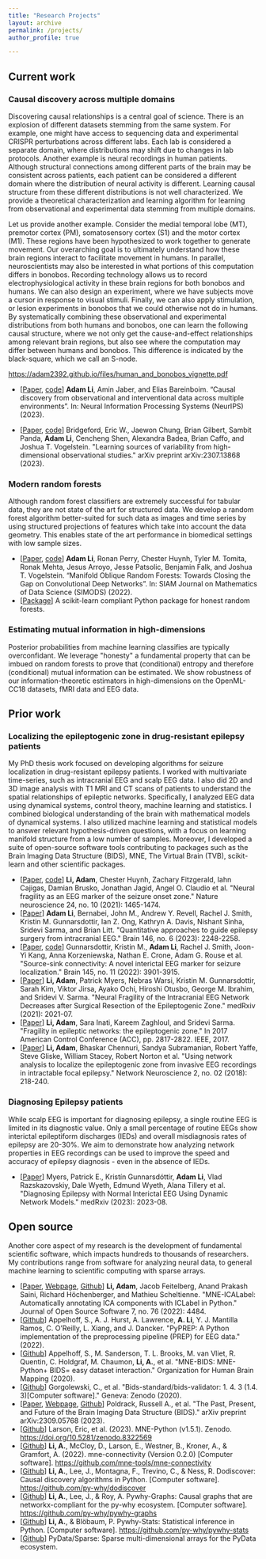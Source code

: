 ```yaml
---
title: "Research Projects"
layout: archive
permalink: /projects/
author_profile: true

---
```


## Current work

### Causal discovery across multiple domains

Discovering causal relationships is a central goal of science. There is an explosion of different datasets stemming from the same system. For example, one might have access to sequencing data and experimental CRISPR perturbations across different labs. Each lab is considered a separate domain, where distributions may shift due to changes in lab protocols. Another example is neural recordings in human patients. Although structural connections among different parts of the brain may be consistent across patients, each patient can be considered a different domain where the distribution of neural activity is different. Learning causal structure from these different distributions is not well characterized. We provide a theoretical characterization and learning algorithm for learning from observational and experimental data stemming from multiple domains.

Let us provide another example. Consider the medial temporal lobe (MT), premotor cortex (PM), somatosensory cortex (S1) and the motor cortex (M1). These regions have been hypothesized to work together to generate movement. Our overarching goal is to ultimately understand how these brain regions interact to facilitate movement in humans. In parallel, neuroscientists may also be interested in what portions of this computation differs in bonobos. Recording technology allows us to record electrophysiological activity in these brain regions for both bonobos and humans. We can also design an experiment, where we have subjects move a cursor in response to visual stimuli. Finally, we can also apply stimulation, or lesion experiments in bonobos that we could otherwise not do in humans. By systematically combining these observational and experimental distributions from both humans and bonobos, one can learn the following causal structure, where we not only get the cause-and-effect relationships among relevant brain regions, but also see where the computation may differ between humans and bonobos. This difference is indicated by the black-square, which we call an S-node. 

https://adam2392.github.io/files/human_and_bonobos_vignette.pdf

- [[Paper](https://causalai.net/r98.pdf), [code](https://github.com/py-why/dodiscover)] **Adam Li**, Amin Jaber, and Elias Bareinboim. “Causal discovery from observational and interventional data across multiple environments”. In: Neural Information Processing Systems (NeurIPS) (2023).

- [[Paper](https://arxiv.org/abs/2307.13868), [code](https://github.com/py-why/pywhy-stats)] Bridgeford, Eric W., Jaewon Chung, Brian Gilbert, Sambit Panda, **Adam Li**, Cencheng Shen, Alexandra Badea, Brian Caffo, and Joshua T. Vogelstein. "Learning sources of variability from high-dimensional observational studies." arXiv preprint arXiv:2307.13868 (2023).

### Modern random forests
Although random forest classifiers are extremely successful for tabular data, they are not state of the art for structured data. We develop a random forest algorithm better-suited for such data as images and time series by using structured projections of features which take into account the data geometry. This enables state of the art performance in biomedical settings with low sample sizes.
 
<!--  **Extensions for structured data such as images and time series** -->
 
- [[Paper](https://arxiv.org/abs/1909.11799), [code](https://github.com/neurodata/scikit-tree)] **Adam Li**, Ronan Perry, Chester Huynh, Tyler M. Tomita, Ronak Mehta, Jesus Arroyo, Jesse Patsolic, Benjamin Falk, and Joshua T. Vogelstein. “Manifold Oblique Random Forests: Towards Closing the Gap on Convolutional Deep Networks”. In: SIAM Journal on Mathematics of Data Science (SIMODS) (2022).
- [[Package](https://github.com/neurodata/scikit-tree)] A scikit-learn compliant Python package for honest random forests.

### Estimating mutual information in high-dimensions
<!-- **Calibration: an empirical study and downstream applications** -->
Posterior probabilities from machine learning classifies are typically overconfidant. We leverage "honesty" a fundamental property that can be imbued on random forests to prove that (conditional) entropy and therefore (conditional) mutual information can be estimated. We show robustness of our information-theoretic estimators in high-dimensions on the OpenML-CC18 datasets, fMRI data and EEG data.

<!-- - [[Paper](https://arxiv.org/abs/1907.00325), [code](https://github.com/rflperry/ProgLearn/tree/UF/benchmarks/uf_experiments)] **Ronan Perry**, Ronak Mehta, Richard Guo, Eva Yezerets, Jesús Arroyo, Mike Powell, Hayden Helm, Cencheng Shen, and Joshua T Vogelstein. “Random Forests for Adaptive Nearest Neighbor Estimation of Information-Theoretic Quantities”. In: arXiv preprint arXiv:1907.00325 (2021). -->

## Prior work

### Localizing the epileptogenic zone in drug-resistant epilepsy patients

My PhD thesis work focused on developing algorithms for seizure localization in drug-resistant epilepsy patients. I worked with multivariate time-series, such as intracranial EEG and scalp EEG data. I also did 2D and 3D image analysis with T1 MRI and CT scans of patients to understand the spatial relationships of epileptic networks. Specifically, I analyzed EEG data using dynamical systems, control theory, machine learning and statistics. I combined biological understanding of the brain with mathematical models of dynamical systems. I also utilized machine learning and statistical models to answer relevant hypothesis-driven questions, with a focus on learning manifold structure from a low number of samples. Moreover, I developed a suite of open-source software tools contributing to packages such as the Brain Imaging Data Structure (BIDS), MNE, The Virtual Brain (TVB), scikit-learn and other scientific packages.

- [[Paper](https://www.nature.com/articles/s41593-021-00901-w), [code]()] **Li, Adam**, Chester Huynh, Zachary Fitzgerald, Iahn Cajigas, Damian Brusko, Jonathan Jagid, Angel O. Claudio et al. "Neural fragility as an EEG marker of the seizure onset zone." Nature neuroscience 24, no. 10 (2021): 1465-1474.
- [[Paper](https://academic.oup.com/brain/article-abstract/146/6/2248/6979879)] **Adam Li**, Bernabei, John M., Andrew Y. Revell, Rachel J. Smith, Kristin M. Gunnarsdottir, Ian Z. Ong, Kathryn A. Davis, Nishant Sinha, Sridevi Sarma, and Brian Litt. "Quantitative approaches to guide epilepsy surgery from intracranial EEG." Brain 146, no. 6 (2023): 2248-2258.
- [[Paper](https://academic.oup.com/brain/article-abstract/145/11/3901/6835751), [code]()] Gunnarsdottir, Kristin M., **Adam Li**, Rachel J. Smith, Joon-Yi Kang, Anna Korzeniewska, Nathan E. Crone, Adam G. Rouse et al. "Source-sink connectivity: A novel interictal EEG marker for seizure localization." Brain 145, no. 11 (2022): 3901-3915.
- [[Paper](https://www.medrxiv.org/content/10.1101/2021.07.07.21259385.abstract)] **Li, Adam**, Patrick Myers, Nebras Warsi, Kristin M. Gunnarsdottir, Sarah Kim, Viktor Jirsa, Ayako Ochi, Hiroshi Otusbo, George M. Ibrahim, and Sridevi V. Sarma. "Neural Fragility of the Intracranial EEG Network Decreases after Surgical Resection of the Epileptogenic Zone." medRxiv (2021): 2021-07.
- [[Paper](https://ieeexplore.ieee.org/abstract/document/7963378)] **Li, Adam**, Sara Inati, Kareem Zaghloul, and Sridevi Sarma. "Fragility in epileptic networks: the epileptogenic zone." In 2017 American Control Conference (ACC), pp. 2817-2822. IEEE, 2017.
- [[Paper](https://direct.mit.edu/netn/article-abstract/02/02/218/2206)] **Li, Adam**, Bhaskar Chennuri, Sandya Subramanian, Robert Yaffe, Steve Gliske, William Stacey, Robert Norton et al. "Using network analysis to localize the epileptogenic zone from invasive EEG recordings in intractable focal epilepsy." Network Neuroscience 2, no. 02 (2018): 218-240.

### Diagnosing Epilepsy patients

While scalp EEG is important for diagnosing epilepsy, a single routine EEG is limited in its diagnostic value. Only a small percentage of routine EEGs show interictal epileptiform discharges (IEDs) and overall misdiagnosis rates of epilepsy are 20-30%. We aim to demonstrate how analyzing network properties in EEG recordings can be used to improve the speed and accuracy of epilepsy diagnosis - even in the absence of IEDs.

- [[Paper](https://www.medrxiv.org/content/10.1101/2023.08.12.23294018.abstract)] Myers, Patrick E., Kristín Gunnarsdóttir, **Adam Li**, Vlad Razskazovskiy, Dale Wyeth, Edmund Wyeth, Alana Tillery et al. "Diagnosing Epilepsy with Normal Interictal EEG Using Dynamic Network Models." medRxiv (2023): 2023-08.

## Open source

<!-- **Open source software** -->

Another core aspect of my research is the development of fundamental scientific software, which impacts hundreds to thousands of researchers. My contributions range from software for analyzing neural data, to general machine learning to scientific computing with sparse arrays.

- [[Paper](https://joss.theoj.org/papers/d91770e35a985ecda4f2e1f124977207), [Webpage](https://mne.tools/mne-icalabel/dev/index.html), [Github](https://github.com/mne-tools/mne-icalabel)] **Li, Adam**, Jacob Feitelberg, Anand Prakash Saini, Richard Höchenberger, and Mathieu Scheltienne. "MNE-ICALabel: Automatically annotating ICA components with ICLabel in Python." Journal of Open Source Software 7, no. 76 (2022): 4484.
- [[Github](https://github.com/sappelhoff/pyprep)] Appelhoff, S., A. J. Hurst, A. Lawrence, **A. Li**, Y. J. Mantilla Ramos, C. O’Reilly, L. Xiang, and J. Dancker. "PyPREP: A Python implementation of the preprocessing pipeline (PREP) for EEG data." (2022).
- [[Github](https://github.com/mne-tools/mne-bids)] Appelhoff, S., M. Sanderson, T. L. Brooks, M. van Vliet, R. Quentin, C. Holdgraf, M. Chaumon, **Li, A.**, et al. "MNE-BIDS: MNE-Python+ BIDS= easy dataset interaction." Organization for Human Brain Mapping (2020).
- [[Github](https://github.com/bids-standard/bids-validator)] Gorgolewski, C., et al. "Bids-standard/bids-validator: 1. 4. 3 (1.4. 3)[Computer software]." Geneva: Zenodo (2020).
- [[Paper](https://arxiv.org/abs/2309.05768), [Webpage](https://bids-specification.readthedocs.io), [Github](https://github.com/bids-standard/bids-specification)] Poldrack, Russell A., et al. "The Past, Present, and Future of the Brain Imaging Data Structure (BIDS)." arXiv preprint arXiv:2309.05768 (2023).
- [[Github](https://github.com/mne-tools/mne-python)] Larson, Eric, et al. (2023). MNE-Python (v1.5.1). Zenodo. https://doi.org/10.5281/zenodo.8322569
- [[Github](https://github.com/mne-tools/mne-connectivity)] **Li, A.**, McCloy, D., Larson, E., Westner, B., Kroner, A., & Gramfort, A. (2022). mne-connectivity (Version 0.2.0) [Computer software]. https://github.com/mne-tools/mne-connectivity
- [[Github](https://github.com/py-why/dodiscover)] **Li, A.**, Lee, J., Montagna, F., Trevino, C., & Ness, R. Dodiscover: Causal discovery algorithms in Python. [Computer software]. https://github.com/py-why/dodiscover
- [[Github](https://github.com/py-why/pywhy-graphs)] **Li, A.**, Lee, J., & Roy, A. Pywhy-Graphs:  Causal graphs that are networkx-compliant for the py-why ecosystem. [Computer software]. https://github.com/py-why/pywhy-graphs
- [[Github](https://github.com/py-why/pywhy-stats)] **Li, A.**, & Blöbaum, P. Pywhy-Stats: Statistical inference in Python. [Computer software]. https://github.com/py-why/pywhy-stats
- [[Github](https://github.com/pydata/sparse)] PyData/Sparse: Sparse multi-dimensional arrays for the PyData ecosystem.
